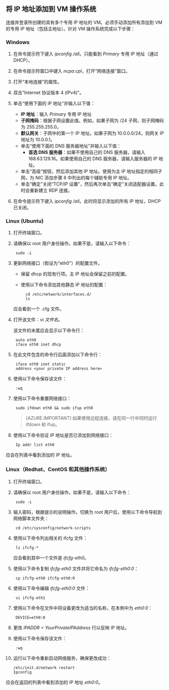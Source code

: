 ## <a name="os-config"></a>将 IP 地址添加到 VM 操作系统

连接并登录所创建的具有多个专用 IP 地址的 VM。必须手动添加所有添加到 VM 的专用 IP 地址（包括主地址）。针对 VM 操作系统完成以下步骤：

### Windows

1. 在命令提示符下键入 *ipconfig /all*。只能看到 *Primary* 专用 IP 地址（通过 DHCP）。
2. 在命令提示符窗口中键入 *ncpa.cpl*，打开“网络连接”窗口。
3. 打开“本地连接”的属性。
4. 双击“Internet 协议版本 4 (IPv4)”。
5. 单击“使用下面的 IP 地址”并输入以下值：

	* **IP 地址**：输入 *Primary* 专用 IP 地址
	* **子网掩码**：根据子网设置此值。例如，如果子网为 /24 子网，则子网掩码为 255.255.255.0。
	* **默认网关**：子网中的第一个 IP 地址。如果子网为 10.0.0.0/24，则网关 IP 地址为 10.0.0.1。
	* 单击“使用下面的 DNS 服务器地址”并输入以下值：
		* **首选 DNS 服务器**：如果不使用自己的 DNS 服务器，请输入 168.63.129.16。如果使用自己的 DNS 服务器，请输入服务器的 IP 地址。
	* 单击“高级”按钮，然后添加其他 IP 地址。使用为主 IP 地址指定的相同子网，为 NIC 添加步骤 8 中列出的每个辅助专用 IP 地址。
	* 单击“确定”关闭“TCP/IP 设置”，然后再次单击“确定”关闭适配器设置。此时会重新建立 RDP 连接。
6. 在命令提示符下键入 *ipconfig /all*。此时将显示添加的所有 IP 地址，DHCP 已关闭。
	
### Linux (Ubuntu)

1. 打开终端窗口。
2. 请确保以 root 用户身份操作。如果不是，请输入以下命令：

        sudo -i

3. 更新网络接口（假设为“eth0”）的配置文件。

    * 保留 dhcp 的现有行项。主 IP 地址会保留之前的配置。
    * 使用以下命令添加其他静态 IP 地址的配置：

            cd /etc/network/interfaces.d/
            ls

    应会看到一个 .cfg 文件。
4. 打开该文件：vi *文件名*。

    该文件的末尾应会显示以下命令行：

        auto eth0
        iface eth0 inet dhcp

5. 在此文件包含的命令行后面添加以下命令行：

        iface eth0 inet static
        address <your private IP address here>

6. 使用以下命令保存该文件：

        :wq

7. 使用以下命令重置网络接口：

        sudo ifdown eth0 && sudo ifup eth0

    > [AZURE.IMPORTANT]
    > 如果使用远程连接，请在同一行中同时运行 ifdown 和 ifup。
    >

8. 使用以下命令验证 IP 地址是否已添加到网络接口：

        Ip addr list eth0

应会在列表中看到添加的 IP 地址。
	
### Linux（Redhat、CentOS 和其他操作系统）

1. 打开终端窗口。
2. 请确保以 root 用户身份操作。如果不是，请输入以下命令：

        sudo -i

3. 输入密码，根据提示的说明操作。切换为 root 用户后，使用以下命令导航到网络脚本文件夹：

        cd /etc/sysconfig/network-scripts

4. 使用以下命令列出相关的 ifcfg 文件：

        ls ifcfg-*

    应会看到其中一个文件是 *ifcfg-eth0*。

5. 使用以下命令复制 *ifcfg-eth0* 文件并将它命名为 *ifcfg-eth0:0*：

        cp ifcfg-eth0 ifcfg-eth0:0

6. 使用以下命令编辑 *ifcfg-eth0:0* 文件：

        vi ifcfg-eth1

7. 使用以下命令在文件中将设备更改为适当的名称，在本例中为 *eth0:0*：

        DEVICE=eth0:0

8. 更改 *IPADDR = YourPrivateIPAddress* 行以反映 IP 地址。
9. 使用以下命令保存该文件：

        :wq

10. 运行以下命令重新启动网络服务，确保更改成功：

        /etc/init.d/network restart
        Ipconfig

应会在返回的列表中看到添加的 IP 地址 *eth0:0*。

<!---HONumber=Mooncake_1226_2016-->